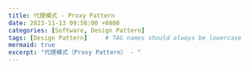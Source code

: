```yaml
---
title: 代理模式 - Proxy Pattern
date: 2023-11-13 09:58:00 +0800
categories: [Software, Design Pattern]
tags: [Design Pattern]     # TAG names should always be lowercase
mermaid: true
excerpt: "代理模式（Proxy Pattern） - "
---
```

